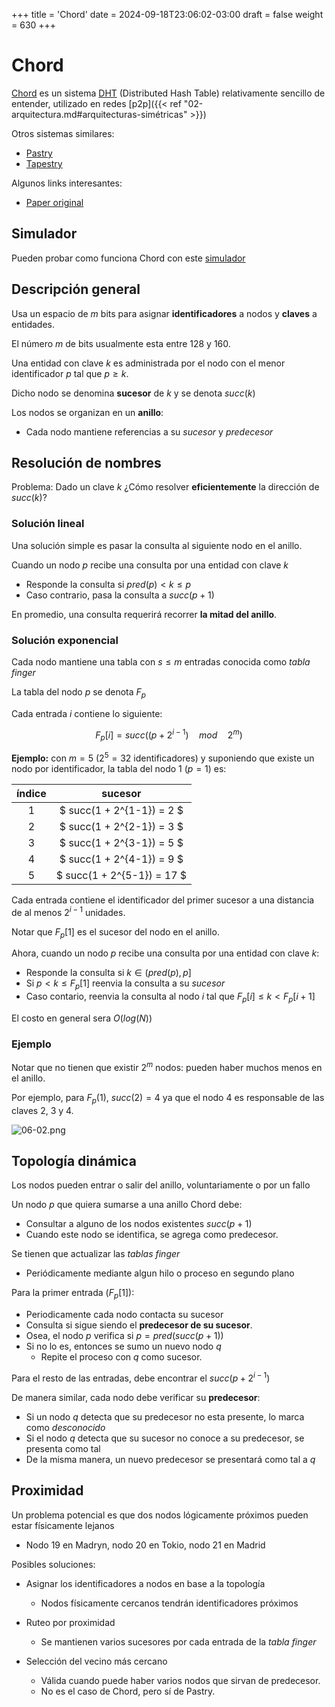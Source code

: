 +++
title = 'Chord'
date = 2024-09-18T23:06:02-03:00
draft = false
weight = 630
+++

# Chord

[Chord](https://en.wikipedia.org/wiki/Chord_(peer-to-peer)) es un sistema [DHT](https://en.wikipedia.org/wiki/Distributed_hash_table) (Distributed Hash Table) relativamente sencillo de entender, utilizado en redes [p2p]({{< ref "02-arquitectura.md#arquitecturas-simétricas" >}})

Otros sistemas similares:
- [Pastry](https://en.wikipedia.org/wiki/Pastry_(DHT))
- [Tapestry](https://en.wikipedia.org/wiki/Tapestry_(DHT))

Algunos links interesantes:
- [Paper original](https://doi.org/10.1145%2F964723.383071)

## Simulador

Pueden probar como funciona Chord con este [simulador](/chordgen/chordgen.html)

## Descripción general

Usa un espacio de $m$ bits para asignar **identificadores** a nodos y **claves** a entidades.

El número $m$ de bits usualmente esta entre 128 y 160.

Una entidad con clave $k$ es administrada por el nodo con el menor identificador $p$ tal que $p \geq k$.

Dicho nodo se denomina **sucesor** de $k$ y se denota $succ(k)$

Los nodos se organizan en un **anillo**:
- Cada nodo mantiene referencias a su *sucesor* y *predecesor*

## Resolución de nombres

Problema: Dado un clave $k$ ¿Cómo resolver **eficientemente** la dirección de $succ(k)$?

### Solución lineal

Una solución simple es pasar la consulta al siguiente nodo en el anillo.

Cuando un nodo $p$ recibe una consulta por una entidad con clave $k$
- Responde la consulta si $pred(p) < k \leq p$
- Caso contrario, pasa la consulta a $succ(p+1)$

En promedio, una consulta requerirá recorrer **la mitad del anillo**.

### Solución exponencial

Cada nodo mantiene una tabla con $s \leq m$ entradas conocida como _tabla finger_

La tabla del nodo $p$ se denota $F_p$

Cada entrada $i$ contiene lo siguiente:

$$ F_p[i] = succ((p + 2^{i-1}) \quad mod \quad 2^m) $$

**Ejemplo:** con $m=5$ ($2^5=32$ identificadores) y suponiendo que existe un nodo por identificador, la tabla del nodo 1 ($p=1$) es:

| índice   | sucesor   |
|:-:|:-:|
| 1 | $ succ(1 + 2^{1-1}) = 2 $ |
| 2 | $ succ(1 + 2^{2-1}) = 3 $ |
| 3 | $ succ(1 + 2^{3-1}) = 5 $ |
| 4 | $ succ(1 + 2^{4-1}) = 9 $ |
| 5 | $ succ(1 + 2^{5-1}) = 17 $ |

Cada entrada contiene el identificador del primer sucesor a una distancia de al menos $2^{i-1}$ unidades.

Notar que $F_p[1]$ es el sucesor del nodo en el anillo.

Ahora, cuando un nodo $p$ recibe una consulta por una entidad con clave $k$:

- Responde la consulta si $k \in (pred(p), p]$
- Si $p < k \leq F_p[1]$ reenvia la consulta a su _sucesor_
- Caso contario, reenvia la consulta al nodo $i$ tal que $F_p[i] \leq k < F_p[i+1]$

El costo en general sera $O(log(N))$

### Ejemplo

Notar que no tienen que existir $2^m$ nodos: pueden haber muchos menos en el anillo.

Por ejemplo, para $F_p(1)$, $succ(2) = 4$ ya que el nodo 4 es responsable de las claves 2, 3 y 4.

![06-02.png](/06-02.png)

## Topología dinámica

Los nodos pueden entrar o salir del anillo, voluntariamente o por un fallo

Un nodo $p$ que quiera sumarse a una anillo Chord debe:

- Consultar a alguno de los nodos existentes $succ(p+1)$
- Cuando este nodo se identifica, se agrega como predecesor.

Se tienen que actualizar las _tablas finger_

- Periódicamente mediante algun hilo o proceso en segundo plano

Para la primer entrada ($F_p[1]$):

- Periodicamente cada nodo contacta su sucesor
- Consulta si sigue siendo el **predecesor de su sucesor**.
- Osea, el nodo $p$ verifica si $p=pred(succ(p+1))$
- Si no lo es, entonces se sumo un nuevo nodo $q$
    - Repite el proceso con $q$ como sucesor.

Para el resto de las entradas, debe encontrar el $succ(p + 2^{i-1})$

De manera similar, cada nodo debe verificar su **predecesor**:

- Si un nodo $q$ detecta que su predecesor no esta presente, lo marca como _desconocido_
- Si el nodo $q$ detecta que su sucesor no conoce a su predecesor, se presenta como tal
- De la misma manera, un nuevo predecesor se presentará como tal a $q$

## Proximidad

Un problema potencial es que dos nodos lógicamente próximos pueden estar físicamente lejanos

- Nodo 19 en Madryn, nodo 20 en Tokio, nodo 21 en Madrid

Posibles soluciones:

- Asignar los identificadores a nodos en base a la topología
    - Nodos físicamente cercanos tendrán identificadores próximos

- Ruteo por proximidad
    - Se mantienen varios sucesores por cada entrada de la _tabla finger_

- Selección del vecino más cercano
    - Válida cuando puede haber varios nodos que sirvan de predecesor.
    - No es el caso de Chord, pero sí de Pastry.







